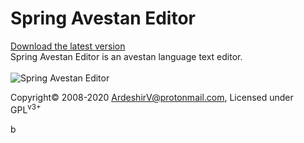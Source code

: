 # Spring Avestan Editor<br/>
<a href="https://github.com/ArdeshirV/SpringAvestanEditor/releases">Download the latest version</a><br/>
Spring Avestan Editor is an avestan language text editor.<br/><br/>
<img alt="Spring Avestan Editor" src="https://raw.githubusercontent.com/ArdeshirV/SpringAvestanEditor/master/Images/AvestanEditor.png">
<p style="margin: auto;">
  Copyright&copy; 2008-2020 <a href="mailto:ardeshirv@protonmail.com">ArdeshirV@protonmail.com</a>, Licensed under GPL<sup>v3+</sup>
<p/>b
